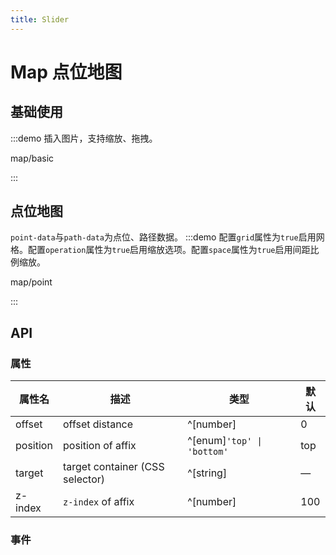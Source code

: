 ```yaml
---
title: Slider
---
```


# Map 点位地图

## 基础使用

:::demo 插入图片，支持缩放、拖拽。

map/basic

:::

## 点位地图

`point-data`与`path-data`为点位、路径数据。
:::demo 配置`grid`属性为`true`启用网格。配置`operation`属性为`true`启用缩放选项。配置`space`属性为`true`启用间距比例缩放。

map/point

:::

## API

### 属性

| 属性名   | 描述                            | 类型                       | 默认 |
| ------- | ------------------------------ | -------------------------- | ---- |
| offset   | offset distance                 | ^[number]                  | 0    |
| position | position of affix               | ^[enum]`'top' \| 'bottom'` | top  |
| target   | target container (CSS selector) | ^[string]                  | —    |
| z-index  | `z-index` of affix              | ^[number]                  | 100  |

### 事件
